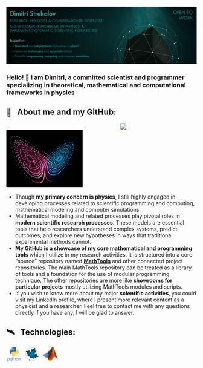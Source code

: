 ![Banner Image](Images/Banner.png)

### Hello! 👋 I am Dimitri, a committed scientist and programmer specializing in theoretical, mathematical and computational frameworks in physics

## 📜 &nbsp; About me and my GitHub:

<img align="right" src="https://github.com/StDLabs/StDLabs/blob/main/Gifs/1111.gif" width="40%"/>
<br>
<img align="bottom" src="https://github.com/StDLabs/StDLabs/blob/main/Gifs/lorenz3.gif" width="40%"/>

- Though **my primary concern is physics**, I still highly engaged in developing processes related to scientific
programming and computing, mathematical modeling and computer simulations.
- Mathematical modeling and related processes play pivotal roles in **modern scientific research processes**.
These models are essential tools that help researchers understand complex systems, predict outcomes, and explore new
hypotheses in ways that traditional experimental methods cannot.
- **My GitHub is a showcase of my core mathematical and programming tools** which I utilize in my research activities.
It is structured into a core “source” repository named [**MathTools**](https://github.com/StDLabs/MathTools) and other
connected project repositories. The main MathTools repository can be treated as a library of tools and a foundation for
the use of modular programming technique. The other repositories are more like **showrooms for particular projects**
mostly utilizing MathTools modules and scripts.
- If you wish to know more about my major **scientific activities**, you could visit my LinkedIn profile,
where I present more relevant content as a physicist and a researcher. Feel free to contact me with any questions
directly if you have any, I will be glad to answer.

## 🛰 &nbsp; Technologies:

<p>
<img src="https://github.com/devicons/devicon/blob/master/icons/python/python-original-wordmark.svg" title="Python" alt="Python" width="40" height="40"/>&nbsp;
<img src="https://github.com/StDLabs/StDLabs/blob/main/Icons/Maple_lg2.png" title="Maple" alt="Maple" width="40" height="40"/>&nbsp;
<img src="https://github.com/StDLabs/StDLabs/blob/main/Icons/Matlab_Logo.png" title="Matlab" alt="Matlab" width="40" height="40"/>&nbsp;
</p>

<!--
**StDLabs/StDLabs** is a ✨ _special_ ✨ repository because its `README.md` (this file) appears on your GitHub profile.

Here are some ideas to get you started:

- 🔭 I’m currently working on ...
- 🌱 I’m currently learning ...
- 👯 I’m looking to collaborate on ...
- 🤔 I’m looking for help with ...
- 💬 Ask me about ...
- 📫 How to reach me: ...
- 😄 Pronouns: ...
- ⚡ Fun fact: ...
-->
